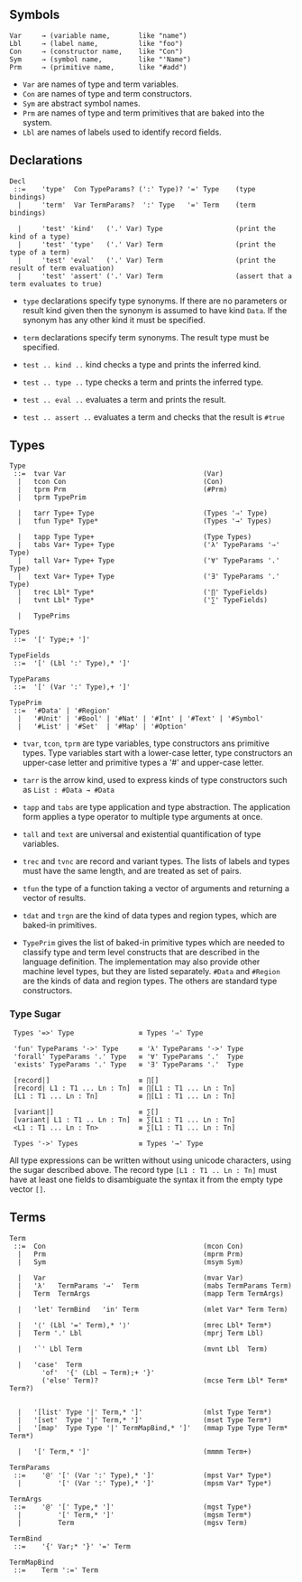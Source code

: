 
## Symbols

```
Var     → (variable name,       like "name")
Lbl     → (label name,          like "foo")
Con     → (constructor name,    like "Con")
Sym     → (symbol name,         like "'Name")
Prm     → (primitive name,      like "#add")
```

- `Var` are names of type and term variables.
- `Con` are names of type and term constructors.
- `Sym` are abstract symbol names.
- `Prm` are names of type and term primitives that are baked into the system.
- `Lbl` are names of labels used to identify record fields.


## Declarations

```
Decl
 ::=    'type'  Con TypeParams? (':' Type)? '=' Type    (type bindings)
  |     'term'  Var TermParams?  ':' Type   '=' Term    (term bindings)

  |     'test' 'kind'   ('.' Var) Type                  (print the kind of a type)
  |     'test' 'type'   ('.' Var) Term                  (print the type of a term)
  |     'test' 'eval'   ('.' Var) Term                  (print the result of term evaluation)
  |     'test' 'assert' ('.' Var) Term                  (assert that a term evaluates to true)

```

- `type` declarations specify type synonyms. If there are no parameters or result kind given then the synonym is assumed to have kind `Data`. If the synonym has any other kind it must be specified.

- `term` declarations specify term synonyms. The result type must be specified.

- `test .. kind ..`   kind checks a type and prints the inferred kind.

- `test .. type ..`   type checks a term and prints the inferred type.

- `test .. eval ..`   evaluates a term and prints the result.

- `test .. assert ..` evaluates a term and checks that the result is `#true`


## Types

```
Type
 ::=  tvar Var                                  (Var)
  |   tcon Con                                  (Con)
  |   tprm Prm                                  (#Prm)
  |   tprm TypePrim

  |   tarr Type+ Type                           (Types '⇒' Type)
  |   tfun Type* Type*                          (Types '→' Types)

  |   tapp Type Type+                           (Type Types)
  |   tabs Var+ Type+ Type                      ('λ' TypeParams '⇒' Type)
  |   tall Var+ Type+ Type                      ('∀' TypeParams '.' Type)
  |   text Var+ Type+ Type                      ('∃' TypeParams '.' Type)
  |   trec Lbl* Type*                           ('∏' TypeFields)
  |   tvnt Lbl* Type*                           ('∑' TypeFields)

  |   TypePrims

Types
 ::=  '[' Type;+ ']'

TypeFields
 ::=  '[' (Lbl ':' Type),* ']'

TypeParams
 ::=  '[' (Var ':' Type),+ ']'

TypePrim
 ::=  '#Data' | '#Region'
  |   '#Unit' | '#Bool' | '#Nat' | '#Int' | '#Text' | '#Symbol'
  |   '#List' | '#Set'  | '#Map' | '#Option'

```

- `tvar`, `tcon`, `tprm` are type variables, type constructors ans primitive types. Type variables start with a lower-case letter, type constructors an upper-case letter and primitive types a '#' and upper-case letter.

- `tarr` is the arrow kind, used to express kinds of type constructors such as `List : #Data → #Data`

- `tapp` and `tabs` are type application and type abstraction. The application form applies a type operator to multiple type arguments at once.

- `tall` and `text` are universal and existential quantification of type variables.

- `trec` and `tvnc` are record and variant types. The lists of labels and types must have the same length, and are treated as set of pairs.

- `tfun` the type of a function taking a vector of arguments and returning a vector of results.

- `tdat` and `trgn` are the kind of data types and region types, which are baked-in primitives.

- `TypePrim` gives the list of baked-in primitive types which are needed to classify type and term level constructs that are described in the language definition. The implementation may also provide other machine level types, but they are listed separately. `#Data` and `#Region` are the kinds of data and region types. The others are standard type constructors.


### Type Sugar

```
 Types '=>' Type                ≡ Types '⇒' Type

 'fun' TypeParams '->' Type     ≡ 'λ' TypeParams '->' Type
 'forall' TypeParams '.' Type   ≡ '∀' TypeParams '.'  Type
 'exists' TypeParams '.' Type   ≡ '∃' TypeParams '.'  Type

 [record|]                      ≡ ∏[]
 [record| L1 : T1 ... Ln : Tn]  ≡ ∏[L1 : T1 ... Ln : Tn]
 [L1 : T1 ... Ln : Tn]          ≡ ∏[L1 : T1 ... Ln : Tn]

 [variant|]                     ≡ ∑[]
 [variant| L1 : T1 .. Ln : Tn]  ≡ ∑[L1 : T1 ... Ln : Tn]
 <L1 : T1 ... Ln : Tn>          ≡ ∑[L1 : T1 ... Ln : Tn]

 Types '->' Types               ≡ Types '→' Type
```

All type expressions can be written without using unicode characters, using the sugar described above. The record type `[L1 : T1 .. Ln : Tn]` must have at least one fields to disambiguate the syntax it from the empty type vector `[]`.


## Terms

```
Term
 ::=  Con                                       (mcon Con)
  |   Prm                                       (mprm Prm)
  |   Sym                                       (msym Sym)

  |   Var                                       (mvar Var)
  |   'λ'   TermParams '→'  Term                (mabs TermParams Term)
  |   Term  TermArgs                            (mapp Term TermArgs)

  |   'let' TermBind   'in' Term                (mlet Var* Term Term)

  |   '⟨' (Lbl '=' Term),* '⟩'                  (mrec Lbl* Term*)
  |   Term '.' Lbl                              (mprj Term Lbl)

  |   '`' Lbl Term                              (mvnt Lbl  Term)

  |   'case'  Term
        'of'  '{' (Lbl → Term);+ '}'
        ('else' Term)?                          (mcse Term Lbl* Term* Term?)


  |   '[list' Type '|' Term,* ']'               (mlst Type Term*)
  |   '[set'  Type '|' Term,* ']'               (mset Type Term*)
  |   '[map'  Type Type '|' TermMapBind,* ']'   (mmap Type Type Term* Term*)

  |   '[' Term,* ']'                            (mmmm Term+)

TermParams
 ::=    '@' '[' (Var ':' Type),* ']'            (mpst Var* Type*)
  |         '[' (Var ':' Type),* ']'            (mpsm Var* Type*)

TermArgs
 ::=    '@' '[' Type,* ']'                      (mgst Type*)
  |         '[' Term,* ']'                      (mgsm Term*)
  |         Term                                (mgsv Term)

TermBind
 ::=    '{' Var;* '}' '=' Term

TermMapBind
 ::=    Term ':=' Term
```


